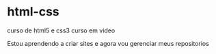 # html-css
 curso de html5 e css3 curso em video

 Estou aprendendo a criar sites e agora vou gerenciar meus repositorios
